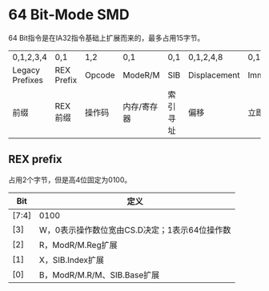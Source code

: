 # 64 Bit-Mode SMD

64 Bit指令是在IA32指令基础上扩展而来的，最多占用15字节。

<table>
	<tr>
	    <td>0,1,2,3,4</td>
	    <td>0,1</td>
	    <td>1,2</td>
	    <td>0,1</td>
	    <td>0,1</td>
	    <td>0,1,2,4,8</td>
	    <td>0,1,2,4,8</td>
    </tr>
    <tr>
        <td>Legacy Prefixes</td>
        <td>REX Prefix</td>
        <td>Opcode</td>
	    <td>ModeR/M</td>
	    <td>SIB</td>
	    <td>Displacement</td>
	    <td>Immediate</td>
    </tr>
    <tr>
        <td>前缀</td>
        <td>REX前缀</td>
        <td>操作码</td>
	    <td>内存/寄存器</td>
	    <td>索引寻址</td>
	    <td>偏移</td>
	    <td>立即数</td>
    </tr>
</table>

## REX prefix

占用2个字节，但是高4位固定为0100。

| Bit | 定义 |
|---|---|
| [7:4] | 0100 |
| [3] | W，0表示操作数位宽由CS.D决定；1表示64位操作数 |
| [2] | R，ModR/M.Reg扩展 |
| [1] | X，SIB.Index扩展 |
| [0] | B，ModR/M.R/M、SIB.Base扩展 |